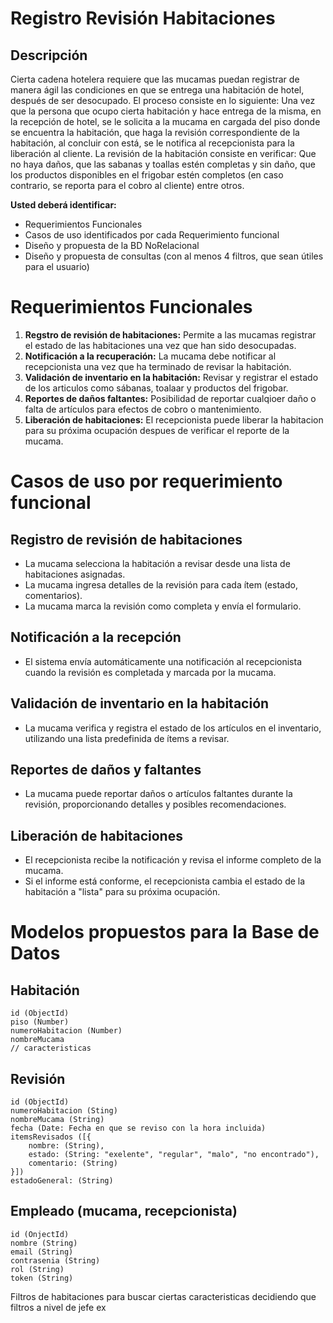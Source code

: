 # Registro Revisión Habitaciones

## Descripción
Cierta cadena hotelera requiere que las mucamas puedan registrar de manera ágil las condiciones en que se entrega 
una habitación de hotel, después de ser desocupado. El proceso consiste en lo siguiente: Una vez que la persona que ocupo cierta habitación y hace entrega de la misma, en la recepción de hotel, se le solicita a la mucama en cargada del piso donde se encuentra la habitación, que haga la revisión correspondiente de la habitación, al concluir con está, se le notifica al recepcionista para la liberación al cliente. La revisión de la habitación consiste en verificar: 
Que no haya daños, que las sabanas y toallas estén completas y sin daño, que los productos disponibles en el frigobar estén completos (en caso contrario, se reporta para el cobro al cliente) entre otros.

**Usted deberá identificar:**
- Requerimientos Funcionales
- Casos de uso identificados por cada Requerimiento funcional
- Diseño y propuesta de la BD NoRelacional
- Diseño y propuesta de consultas (con al menos 4 filtros, que sean útiles para el usuario)

# Requerimientos Funcionales

1. **Regstro de revisión de habitaciones:** Permite a las mucamas registrar el estado de las habitaciones una vez que han sido desocupadas.
2. **Notificación a la recuperación:** La mucama debe notificar al recepcionista una vez que ha terminado de revisar la habitación.
3. **Validación de inventario en la habitación:** Revisar y registrar el estado de los articulos como sábanas, toalaar y productos del frigobar.
4. **Reportes de daños faltantes:** Posibilidad de reportar cualqioer daño o falta de artículos para efectos de cobro o mantenimiento.
5. **Liberación de habitaciones:** El recepcionista puede liberar la habitacion para su próxima ocupación despues de verificar el reporte de la mucama.

# Casos de uso por requerimiento funcional

## Registro de revisión de habitaciones
- La mucama selecciona la habitación a revisar desde una lista de habitaciones asignadas.
- La mucama ingresa detalles de la revisión para cada ítem (estado, comentarios).
- La mucama marca la revisión como completa y envía el formulario.

## Notificación a la recepción
- El sistema envía automáticamente una notificación al recepcionista cuando la revisión es completada y marcada por la mucama.

## Validación de inventario en la habitación
- La mucama verifica y registra el estado de los artículos en el inventario, utilizando una lista predefinida de ítems a revisar.

## Reportes de daños y faltantes
- La mucama puede reportar daños o artículos faltantes durante la revisión, proporcionando detalles y posibles recomendaciones.

## Liberación de habitaciones
- El recepcionista recibe la notificación y revisa el informe completo de la mucama.
- Si el informe está conforme, el recepcionista cambia el estado de la habitación a "lista" para su próxima ocupación.

# Modelos propuestos para la Base de Datos

## Habitación
~~~
id (ObjectId)
piso (Number)
numeroHabitacion (Number)
nombreMucama
// caracteristicas
~~~

## Revisión
~~~
id (ObjectId)
numeroHabitacion (Sting)
nombreMucama (String)
fecha (Date: Fecha en que se reviso con la hora incluida)
itemsRevisados ([{
    nombre: (String),
    estado: (String: "exelente", "regular", "malo", "no encontrado"),
    comentario: (String)
}])
estadoGeneral: (String)
~~~

## Empleado (mucama, recepcionista)
~~~
id (OnjectId)
nombre (String)
email (String)
contrasenia (String)
rol (String)
token (String)
~~~


Filtros de habitaciones para buscar ciertas caracteristicas decidiendo que filtros a nivel de jefe ex